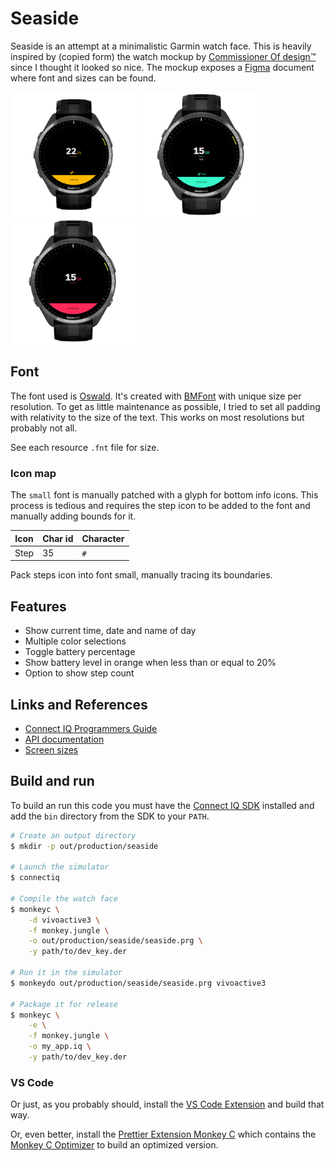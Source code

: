# Seaside

Seaside is an attempt at a minimalistic Garmin watch face. This is heavily
inspired by (copied form) the watch mockup by [Commissioner Of
design™](https://dribbble.com/shots/4945320-Digital-Watch-face/) since I
thought it looked so nice. The mockup exposes a
[Figma](https://www.figma.com/file/LtmMgqxkZYt072YPx3A65uyQ/Digital-Watch-face?node-id=0%3A1)
document where font and sizes can be found.

<p float="left">
    <img src="./screenshots/fr965.png" alt="yellow" width="200"/>
    <img src="./screenshots/fr965-mint.png" alt="yellow" width="200"/>
    <img src="./screenshots/fr965-red.png" alt="yellow" width="200"/>
</p>

## Font

The font used is [Oswald](https://fonts.google.com/specimen/Oswald). It's
created with [BMFont](http://www.angelcode.com/products/bmfont/) with unique
size per resolution. To get as little maintenance as possible, I tried to set
all padding with relativity to the size of the text. This works on most
resolutions but probably not all.

See each resource `.fnt` file for size.

### Icon map

The `small` font is manually patched with a glyph for bottom info icons. This
process is tedious and requires the step icon to be added to the font and
manually adding bounds for it.

| Icon | Char id | Character |
| ---- | ------- | --------- |
| Step | 35      | `#`       |

Pack steps icon into font small, manually tracing its boundaries.

## Features

-   Show current time, date and name of day
-   Multiple color selections
-   Toggle battery percentage
-   Show battery level in orange when less than or equal to 20%
-   Option to show step count

## Links and References

-   [Connect IQ Programmers
    Guide](https://developer.garmin.com/connect-iq/programmers-guide/)
-   [API documentation](https://developer.garmin.com/connect-iq/api-docs/)
-   [Screen sizes](https://developer.garmin.com/connect-iq/compatible-devices/)

## Build and run

To build an run this code you must have the [Connect IQ
SDK](https://developer.garmin.com/connect-iq/sdk/) installed and add the `bin`
directory from the SDK to your `PATH`.

```sh
# Create an output directory
$ mkdir -p out/production/seaside

# Launch the simulator
$ connectiq

# Compile the watch face
$ monkeyc \
    -d vivoactive3 \
    -f monkey.jungle \
    -o out/production/seaside/seaside.prg \
    -y path/to/dev_key.der

# Run it in the simulator
$ monkeydo out/production/seaside/seaside.prg vivoactive3

# Package it for release
$ monkeyc \
    -e \
    -f monkey.jungle \
    -o my_app.iq \
    -y path/to/dev_key.der
```

### VS Code

Or just, as you probably should, install the [VS Code
Extension](https://marketplace.visualstudio.com/items?itemName=garmin.monkey-c)
and build that way.

Or, even better, install the [Prettier Extension Monkey
C](https://marketplace.visualstudio.com/items?itemName=markw65.prettier-extension-monkeyc)
which contains the [Monkey C
Optimizer](https://github.com/markw65/monkeyc-optimizer) to build an optimized
version.
